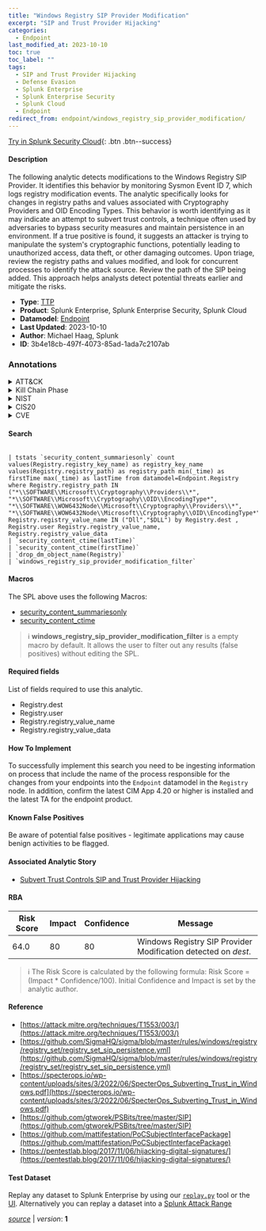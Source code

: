 ```yaml
---
title: "Windows Registry SIP Provider Modification"
excerpt: "SIP and Trust Provider Hijacking"
categories:
  - Endpoint
last_modified_at: 2023-10-10
toc: true
toc_label: ""
tags:
  - SIP and Trust Provider Hijacking
  - Defense Evasion
  - Splunk Enterprise
  - Splunk Enterprise Security
  - Splunk Cloud
  - Endpoint
redirect_from: endpoint/windows_registry_sip_provider_modification/
---
```




[Try in Splunk Security Cloud](https://www.splunk.com/en_us/cyber-security.html){: .btn .btn--success}

#### Description

The following analytic detects modifications to the Windows Registry SIP Provider. It identifies this behavior by monitoring Sysmon Event ID 7, which logs registry modification events. The analytic specifically looks for changes in registry paths and values associated with Cryptography Providers and OID Encoding Types. This behavior is worth identifying as it may indicate an attempt to subvert trust controls, a technique often used by adversaries to bypass security measures and maintain persistence in an environment. If a true positive is found, it suggests an attacker is trying to manipulate the system&#39;s cryptographic functions, potentially leading to unauthorized access, data theft, or other damaging outcomes. Upon triage, review the registry paths and values modified, and look for concurrent processes to identify the attack source. Review the path of the SIP being added. This approach helps analysts detect potential threats earlier and mitigate the risks.

- **Type**: [TTP](https://github.com/splunk/security_content/wiki/Detection-Analytic-Types)
- **Product**: Splunk Enterprise, Splunk Enterprise Security, Splunk Cloud
- **Datamodel**: [Endpoint](https://docs.splunk.com/Documentation/CIM/latest/User/Endpoint)
- **Last Updated**: 2023-10-10
- **Author**: Michael Haag, Splunk
- **ID**: 3b4e18cb-497f-4073-85ad-1ada7c2107ab

### Annotations
<details>
  <summary>ATT&CK</summary>

<div markdown="1">

#### [ATT&CK](https://attack.mitre.org/)

| ID          | Technique   | Tactic         |
| ----------- | ----------- |--------------- |
| [T1553.003](https://attack.mitre.org/techniques/T1553/003/) | SIP and Trust Provider Hijacking | Defense Evasion |

</div>
</details>


<details>
  <summary>Kill Chain Phase</summary>

<div markdown="1">

* Exploitation


</div>
</details>


<details>
  <summary>NIST</summary>

<div markdown="1">

* DE.CM



</div>
</details>

<details>
  <summary>CIS20</summary>

<div markdown="1">

* CIS 10



</div>
</details>

<details>
  <summary>CVE</summary>

<div markdown="1">


</div>
</details>


#### Search

```

| tstats `security_content_summariesonly` count values(Registry.registry_key_name) as registry_key_name values(Registry.registry_path) as registry_path min(_time) as firstTime max(_time) as lastTime from datamodel=Endpoint.Registry where Registry.registry_path IN ("*\\SOFTWARE\\Microsoft\\Cryptography\\Providers\\*", "*\\SOFTWARE\\Microsoft\\Cryptography\\OID\\EncodingType*", "*\\SOFTWARE\\WOW6432Node\\Microsoft\\Cryptography\\Providers\\*", "*\\SOFTWARE\\WOW6432Node\\Microsoft\\Cryptography\\OID\\EncodingType*") Registry.registry_value_name IN ("Dll","$DLL") by Registry.dest , Registry.user Registry.registry_value_name, Registry.registry_value_data 
| `security_content_ctime(lastTime)` 
| `security_content_ctime(firstTime)` 
| `drop_dm_object_name(Registry)`
| `windows_registry_sip_provider_modification_filter`
```

#### Macros
The SPL above uses the following Macros:
* [security_content_summariesonly](https://github.com/splunk/security_content/blob/develop/macros/security_content_summariesonly.yml)
* [security_content_ctime](https://github.com/splunk/security_content/blob/develop/macros/security_content_ctime.yml)

> :information_source:
> **windows_registry_sip_provider_modification_filter** is a empty macro by default. It allows the user to filter out any results (false positives) without editing the SPL.



#### Required fields
List of fields required to use this analytic.
* Registry.dest
* Registry.user
* Registry.registry_value_name
* Registry.registry_value_data



#### How To Implement
To successfully implement this search you need to be ingesting information on process that include the name of the process responsible for the changes from your endpoints into the `Endpoint` datamodel in the `Registry` node. In addition, confirm the latest CIM App 4.20 or higher is installed and the latest TA for the endpoint product.
#### Known False Positives
Be aware of potential false positives - legitimate applications may cause benign activities to be flagged.

#### Associated Analytic Story
* [Subvert Trust Controls SIP and Trust Provider Hijacking](/stories/subvert_trust_controls_sip_and_trust_provider_hijacking)




#### RBA

| Risk Score  | Impact      | Confidence   | Message      |
| ----------- | ----------- |--------------|--------------|
| 64.0 | 80 | 80 | Windows Registry SIP Provider Modification detected on $dest$. |


> :information_source:
> The Risk Score is calculated by the following formula: Risk Score = (Impact * Confidence/100). Initial Confidence and Impact is set by the analytic author.


#### Reference

* [https://attack.mitre.org/techniques/T1553/003/](https://attack.mitre.org/techniques/T1553/003/)
* [https://github.com/SigmaHQ/sigma/blob/master/rules/windows/registry/registry_set/registry_set_sip_persistence.yml](https://github.com/SigmaHQ/sigma/blob/master/rules/windows/registry/registry_set/registry_set_sip_persistence.yml)
* [https://specterops.io/wp-content/uploads/sites/3/2022/06/SpecterOps_Subverting_Trust_in_Windows.pdf](https://specterops.io/wp-content/uploads/sites/3/2022/06/SpecterOps_Subverting_Trust_in_Windows.pdf)
* [https://github.com/gtworek/PSBits/tree/master/SIP](https://github.com/gtworek/PSBits/tree/master/SIP)
* [https://github.com/mattifestation/PoCSubjectInterfacePackage](https://github.com/mattifestation/PoCSubjectInterfacePackage)
* [https://pentestlab.blog/2017/11/06/hijacking-digital-signatures/](https://pentestlab.blog/2017/11/06/hijacking-digital-signatures/)



#### Test Dataset
Replay any dataset to Splunk Enterprise by using our [`replay.py`](https://github.com/splunk/attack_data#using-replaypy) tool or the [UI](https://github.com/splunk/attack_data#using-ui).
Alternatively you can replay a dataset into a [Splunk Attack Range](https://github.com/splunk/attack_range#replay-dumps-into-attack-range-splunk-server)




[*source*](https://github.com/splunk/security_content/tree/develop/detections/endpoint/windows_registry_sip_provider_modification.yml) \| *version*: **1**